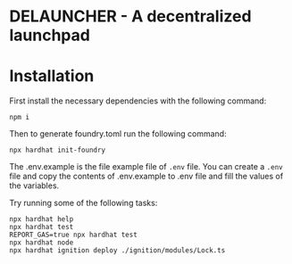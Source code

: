# DELAUNCHER - A decentralized launchpad



# Installation
First install the necessary dependencies with the following command:
```shell
npm i
```
Then to generate foundry.toml run the following command:
```shell
npx hardhat init-foundry 
```

The .env.example is the file example file of ```.env``` file. You can create a ```.env``` file and copy the contents of .env.example to .env file and fill the values of the variables.





Try running some of the following tasks:

```shell
npx hardhat help
npx hardhat test
REPORT_GAS=true npx hardhat test
npx hardhat node
npx hardhat ignition deploy ./ignition/modules/Lock.ts
```
